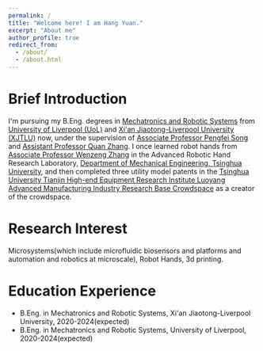 ```yaml
---
permalink: /
title: "Welcome here! I am Hang Yuan."
excerpt: "About me"
author_profile: true
redirect_from: 
  - /about/
  - /about.html
---
```


Brief Introduction
=====
I'm pursuing my B.Eng. degrees in [Mechatronics and Robotic Systems](https://www.xjtlu.edu.cn/en/study/undergraduate/mechatronics-and-robotic-systems) from [University of Liverpool (UoL)](https://www.liverpool.ac.uk) and [Xi'an Jiaotong-Liverpool University (XJTLU)](https://www.xjtlu.edu.cn/en) now, under the supervision of [Associate Professor Pengfei Song](https://www.xjtlu.edu.cn/en/departments/academic-departments/mechatronics-and-robotics/staff/pengfei-song) and [Assistant Professor Quan Zhang](https://www.xjtlu.edu.cn/en/departments/academic-departments/mechatronics-and-robotics/staff/quan-zhang). 
I once learned robot hands from [Associate Professor Wenzeng Zhang](https://scholar.google.com/citations?hl=zh-CN&user=n-3doEMAAAAJ&view_op=list_works&sortby=pubdate) in the Advanced Robotic Hand Research Laboratory, [Department of Mechanical Engineering, Tsinghua University](https://www.me.tsinghua.edu.cn/en/), and then completed three utility model patents in the [Tsinghua University Tianjin High-end Equipment Research Institute Luoyang Advanced Manufacturing Industry Research Base Crowdspace](http://www.lamic.com.cn/index.php) as a creator of the crowdspace.

Research Interest
=====
Microsystems(which include microfluidic biosensors and platforms and automation and robotics at microscale), Robot Hands, 3d printing.

Education Experience
=====
* B.Eng. in Mechatronics and Robotic Systems, Xi'an Jiaotong-Liverpool University, 2020-2024(expected)
* B.Eng. in Mechatronics and Robotic Systems, University of Liverpool, 2020-2024(expected)
